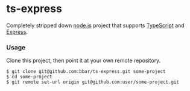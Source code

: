 # ts-express

Completely stripped down [node.js](https://nodejs.org/) project that supports [TypeScript](https://www.typescriptlang.org/) and [Express](https://expressjs.com/).

### Usage
Clone this project, then point it at your own remote repository.
```
$ git clone git@github.com:bbar/ts-express.git some-project
$ cd some-project
$ git remote set-url origin git@github.com:user/some-project.git
```